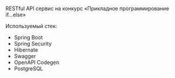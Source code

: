 RESTful API сервис на конкурс «Прикладное программирование if...else»

Используемый стек:
- Spring Boot
- Spring Security
- Hibernate
- Swagger
- OpenAPI Codegen
- PostgreSQL
